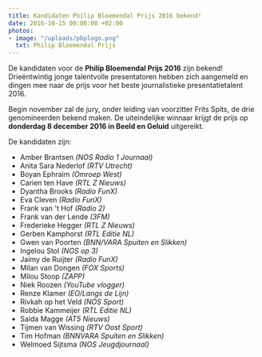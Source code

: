 ```yaml
---
title: Kandidaten Philip Bloemendal Prijs 2016 bekend!
date: 2016-10-15 00:00:00 +02:00
photos:
- image: "/uploads/pbplogo.png"
  txt: Philip Bloemendal Prijs
---
```


De kandidaten voor de **Philip Bloemendal Prijs 2016** zijn bekend! Drieëntwintig jonge talentvolle presentatoren hebben zich aangemeld en dingen mee naar de prijs voor het beste journalistieke presentatietalent 2016.

<!--more-->

Begin november zal de jury, onder leiding van voorzitter Frits Spits, de drie genomineerden bekend maken. De uiteindelijke winnaar krijgt de prijs op **donderdag 8 december 2016 in Beeld en Geluid** uitgereikt.

De kandidaten zijn:

* Amber Brantsen _(NOS Radio 1 Journaal)_
* Anita Sara Nederlof _(RTV Utrecht)_
* Boyan Ephraim _(Omroep West)_
* Carien ten Have _(RTL Z Nieuws)_
* Dyantha Brooks _(Radio FunX)_
* Eva Cleven _(Radio FunX)_
* Frank van 't Hof _(Radio 2)_
* Frank van der Lende _(3FM)_
* Frederieke Hegger _(RTL Z Nieuws)_
* Gerben Kamphorst _(RTL Editie NL)_
* Gwen van Poorten _(BNN/VARA Spuiten en Slikken)_
* Ingelou Stol _(NOS op 3)_
* Jaimy de Ruijter _(Radio FunX)_
* Milan van Dongen _(FOX Sports)_
* Milou Stoop _(ZAPP)_
* Niek Roozen _(YouTube vlogger)_
* Renze Klamer _(EO/Langs de Lijn)_
* Rivkah op het Veld _(NOS Sport)_
* Robbie Kammeijer _(RTL Editie NL)_
* Saida Magge _(AT5 Nieuws)_
* Tijmen van Wissing _(RTV Oost Sport)_
* Tim Hofman _(BNNVARA Spuiten en Slikken)_
* Welmoed Sijtsma _(NOS Jeugdjournaal)_